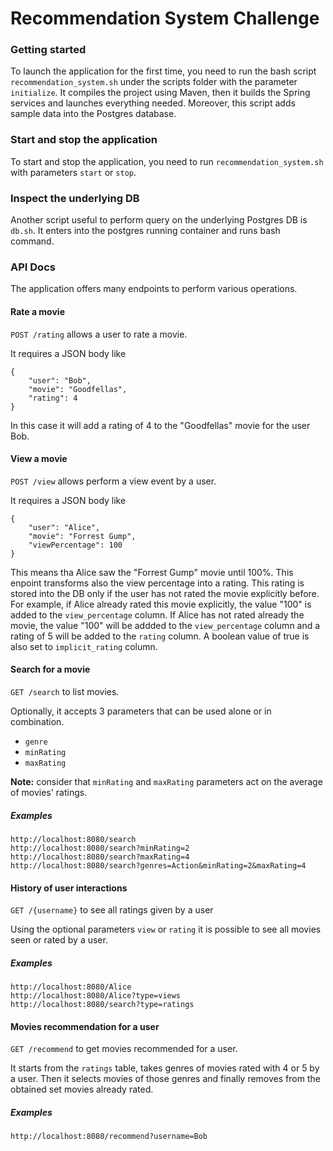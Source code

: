 # Recommendation System Challenge

### Getting started

To launch the application for the first time, you need to run the bash script `recommendation_system.sh` under the
scripts folder with the parameter `initialize`.
It compiles the project using Maven, then it builds the Spring services and launches everything needed.
Moreover, this script adds sample data into the Postgres database.

### Start and stop the application

To start and stop the application, you need to run `recommendation_system.sh` with parameters `start` or `stop`.

### Inspect the underlying DB

Another script useful to perform query on the underlying Postgres DB is `db.sh`.
It enters into the postgres running container and runs bash command.

### API Docs

The application offers many endpoints to perform various operations.

#### Rate a movie

`POST /rating` allows a user to rate a movie.

It requires a JSON body like

```
{
    "user": "Bob",
    "movie": "Goodfellas",
    "rating": 4
}
```

In this case it will add a rating of 4 to the "Goodfellas" movie for the user Bob.

#### View a movie

`POST /view` allows perform a view event by a user.

It requires a JSON body like

```
{
    "user": "Alice",
    "movie": "Forrest Gump",
    "viewPercentage": 100
}
```

This means tha Alice saw the "Forrest Gump" movie until 100%.
This enpoint transforms also the view percentage into a rating.
This rating is stored into the DB only if the user has not rated the movie explicitly before.
For example, if Alice already rated this movie explicitly, the value "100" is added to the `view_percentage` column.
If Alice has not rated already the movie, the value "100" will be addded to the `view_percentage` column and a rating of
5 will be added to the `rating` column. A boolean value of true is also set to `implicit_rating` column.

#### Search for a movie

`GET /search` to list movies.

Optionally, it accepts 3 parameters that can be used alone or in combination.

* `genre`
* `minRating`
* `maxRating`

**Note:** consider that `minRating` and `maxRating` parameters act on the average of movies' ratings.

##### Examples

```
http://localhost:8080/search
http://localhost:8080/search?minRating=2
http://localhost:8080/search?maxRating=4
http://localhost:8080/search?genres=Action&minRating=2&maxRating=4
```

#### History of user interactions

`GET /{username}` to see all ratings given by a user

Using the optional parameters `view` or `rating` it is possible to see all movies seen or rated by a user.

##### Examples

```
http://localhost:8080/Alice
http://localhost:8080/Alice?type=views
http://localhost:8080/search?type=ratings
```

#### Movies recommendation for a user

`GET /recommend` to get movies recommended for a user.

It starts from the `ratings` table, takes genres of movies rated with 4 or 5 by a user.
Then it selects movies of those genres and finally removes from the obtained set movies already rated.

##### Examples

```
http://localhost:8080/recommend?username=Bob
```


